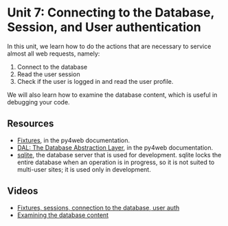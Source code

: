 # Unit 7: Connecting to the Database, Session, and User authentication

In this unit, we learn how to do the actions that are necessary to service almost all web requests, namely: 
1. Connect to the database
1. Read the user session
1. Check if the user is logged in and read the user profile. 

We will also learn how to examine the database content, which is useful in debugging your code. 

## Resources

* [Fixtures](https://py4web.com/_documentation/static/en/chapter-06.html), in the py4web documentation.
* [DAL: The Database Abstraction Layer](https://py4web.com/_documentation/static/en/chapter-07.html), in the py4web documentation.
* [sqlite](https://sqlite.org/index.html), the database server that is used for development.  sqlite locks the entire database when an operation is in progress, so it is not suited to multi-user sites; it is used only in development. 

## Videos

* [Fixtures, sessions, connection to the database, user auth](https://youtu.be/kSNrwf9pO3Q)
* [Examining the database content](https://youtu.be/PFCoBx4o5t8)

